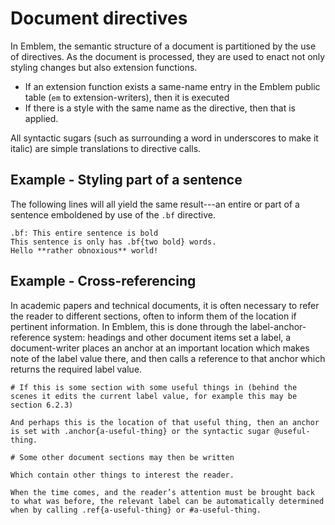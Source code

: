 # Document directives

In Emblem, the semantic structure of a document is partitioned by the use of directives.
As the document is processed, they are used to enact not only styling changes but also extension functions.

- If an extension function exists a same-name entry in the Emblem public table (`em` to extension-writers), then it is executed
- If there is a style with the same name as the directive, then that is applied.

All syntactic sugars (such as surrounding a word in underscores to make it italic) are simple translations to directive calls.

<div class='example'>

## Example - Styling part of a sentence

The following lines will all yield the same result---an entire or part of a sentence emboldened by use of the `.bf` directive.

```emblem
.bf: This entire sentence is bold
This sentence is only has .bf{two bold} words.
Hello **rather obnoxious** world!
```
</div>

## Example - Cross-referencing

In academic papers and technical documents, it is often necessary to refer the reader to different sections, often to inform them of the location if pertinent information.
In Emblem, this is done through the label-anchor-reference system: headings and other document items set a label, a document-writer places an anchor at an important location which makes note of the label value there, and then calls a reference to that anchor which returns the required label value.

```emblem
# If this is some section with some useful things in (behind the scenes it edits the current label value, for example this may be section 6.2.3)

And perhaps this is the location of that useful thing, then an anchor is set with .anchor{a-useful-thing} or the syntactic sugar @useful-thing.

# Some other document sections may then be written

Which contain other things to interest the reader.

When the time comes, and the reader’s attention must be brought back to what was before, the relevant label can be automatically determined when by calling .ref{a-useful-thing} or #a-useful-thing.
```
